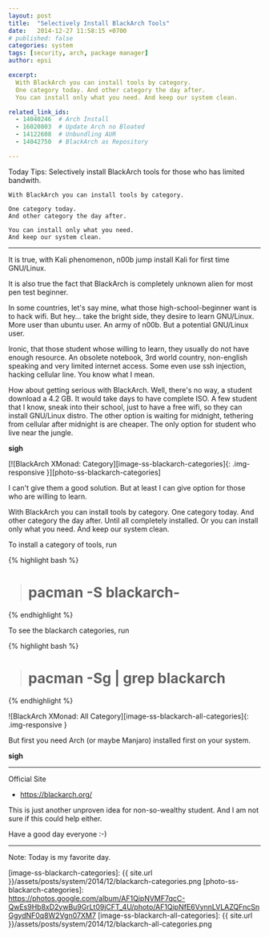 ```yaml
---
layout: post
title:  "Selectively Install BlackArch Tools"
date:   2014-12-27 11:58:15 +0700
# published: false
categories: system
tags: [security, arch, package manager]
author: epsi

excerpt:
  With BlackArch you can install tools by category.
  One category today. And other category the day after.
  You can install only what you need. And keep our system clean.

related_link_ids: 
  - 14040246  # Arch Install
  - 16020803  # Update Arch no Bloated  
  - 14122608  # Unbundling AUR
  - 14042750  # BlackArch as Repository

---
```


Today Tips: Selectively install BlackArch tools for those who has limited bandwith.

	With BlackArch you can install tools by category.

	One category today.
	And other category the day after.

	You can install only what you need.
	And keep our system clean.

-- -- --

It is true, with Kali phenomenon, n00b jump install Kali for first time GNU/Linux.

It is also true the fact that BlackArch is completely unknown alien for most pen test beginner.

In some countries, let's say mine, what those high-school-beginner want is to hack wifi.  But hey... take the bright side, they desire to learn GNU/Linux. More user than ubuntu user. An army of n00b. But a potential GNU/Linux user.

Ironic, that those student whose willing to learn, they usually do not have enough resource. An obsolete notebook, 3rd world country, non-english speaking and very limited internet access. Some even use ssh injection, hacking cellular line. You know what I mean.

How about getting serious with BlackArch. Well, there's no way, a student download a 4.2 GB. It would take days to have complete ISO. A few student that I know, sneak into their school, just to have a free wifi, so they can install GNU/Linux distro. The other option is waiting for midnight, tethering from cellular after midnight is are cheaper. The only option for student who live near the jungle.

**sigh**

[![BlackArch XMonad: Category][image-ss-blackarch-categories]{: .img-responsive }][photo-ss-blackarch-categories]

I can't give them a good solution. But at least I can give option for those who are willing to learn.

With BlackArch you can install tools by category. One category today. And other category the day after. Until all completely installed. Or you can install only what you need. And keep our system clean.

To install a category of tools, run

{% highlight bash %}
># pacman -S blackarch-<category>
{% endhighlight %}

To see the blackarch categories, run

{% highlight bash %}
># pacman -Sg | grep blackarch
{% endhighlight %}

![BlackArch XMonad: All Category][image-ss-blackarch-all-categories]{: .img-responsive }

But first you need Arch (or maybe Manjaro) installed first on your system.

**sigh**

-- -- --

Official Site

* <https://blackarch.org/>

This is just another unproven idea for non-so-wealthy student.
And I am not sure if this could help either.

Have a good day everyone :-)

-- -- --

Note: Today is my favorite day.


[//]: <> ( -- -- -- links below -- -- -- )

[image-ss-blackarch-categories]: {{ site.url }}/assets/posts/system/2014/12/blackarch-categories.png
[photo-ss-blackarch-categories]: https://photos.google.com/album/AF1QipNVMF7qcC-QwEs9Hb8xD2ywBu9GrLt09jCFT_4U/photo/AF1QipNfE6VynnLVLAZQFncSnGgydNF0q8W2Vgn07XM7
[image-ss-blackarch-all-categories]: {{ site.url }}/assets/posts/system/2014/12/blackarch-all-categories.png
